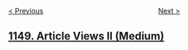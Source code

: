 <!--|This file generated by command(leetcode description); DO NOT EDIT.    |-->
<!--+----------------------------------------------------------------------+-->
<!--|@author    openset <openset.wang@gmail.com>                           |-->
<!--|@link      https://github.com/openset                                 |-->
<!--|@home      https://github.com/openset/leetcode                        |-->
<!--+----------------------------------------------------------------------+-->

[< Previous](https://github.com/openset/leetcode/tree/master/problems/article-views-i "Article Views I")
　　　　　　　　　　　　　　　　
[Next >](https://github.com/openset/leetcode/tree/master/problems/check-if-a-number-is-majority-element-in-a-sorted-array "Check If a Number Is Majority Element in a Sorted Array")

## [1149. Article Views II (Medium)](https://leetcode.com/problems/article-views-ii "")


